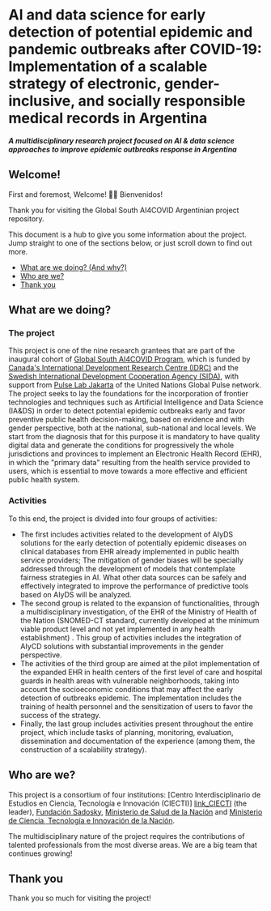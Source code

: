 # AI and data science for early detection of potential epidemic and pandemic outbreaks after COVID-19: Implementation of a scalable strategy of electronic, gender-inclusive, and socially responsible medical records in Argentina

***A multidisciplinary research project focused on AI & data science approaches to improve epidemic outbreaks response in Argentina***

## Welcome!

First and foremost, Welcome! :confetti_ball::balloon: Bienvenidos!

Thank you for visiting the Global South AI4COVID Argentinian project repository.

This document is a hub to give you some information about the project. Jump straight to one of the sections below, or just scroll down to find out more.

* [What are we doing? (And why?)](#what-are-we-doing)
* [Who are we?](#who-are-we)
* [Thank you](#thank-you)

## What are we doing?

### The project

This project is one of the nine research grantees that are part of the inaugural cohort of [Global South AI4COVID Program][link_Global_South_AI4COVID], which is funded by [Canada's International Development Research Centre (IDRC)][link_IDRC] and the [Swedish International Development Cooperation Agency (SIDA)][link_SIDA], with support from [Pulse Lab Jakarta][link_PulseLabJakarta] of the United Nations Global Pulse network.
The project seeks to lay the foundations for the incorporation of frontier technologies and techniques such as Artificial Intelligence and Data Science (IA&DS) in order to detect potential epidemic outbreaks early and favor preventive public health decision-making, based on evidence and with gender perspective, both at the national, sub-national and local levels. We start from the diagnosis that for this purpose it is mandatory to have quality digital data and generate the conditions for progressively the whole jurisdictions and provinces to implement an Electronic Health Record (EHR), in which the "primary data" resulting from the health service provided to users, which is essential to move towards a more effective and efficient public health system.

### Activities

To this end, the project is divided into four groups of activities:
* The first includes activities related to the development of AIyDS solutions for the early detection of potentially epidemic diseases on clinical databases from EHR already implemented in public health service providers; The mitigation of gender biases will be specially addressed through the development of models that contemplate fairness strategies in AI. What other data sources can be safely and effectively integrated to improve the performance of predictive tools based on AIyDS will be analyzed.
* The second group is related to the expansion of functionalities, through a multidisciplinary investigation, of the EHR of the Ministry of Health of the Nation (SNOMED-CT standard, currently developed at the minimum viable product level and not yet implemented in any health establishment) . This group of activities includes the integration of AIyCD solutions with substantial improvements in the gender perspective.
* The activities of the third group are aimed at the pilot implementation of the expanded EHR in health centers of the first level of care and hospital guards in health areas with vulnerable neighborhoods, taking into account the socioeconomic conditions that may affect the early detection of outbreaks epidemic. The implementation includes the training of health personnel and the sensitization of users to favor the success of the strategy. 
* Finally, the last group includes activities present throughout the entire project, which include tasks of planning, monitoring, evaluation, dissemination and documentation of the experience (among them, the construction of a scalability strategy).


## Who are we?

This project is a consortium of four institutions: [Centro Interdisciplinario de Estudios en Ciencia, Tecnología e Innovación (CIECTI)] [link_CIECTI] (the leader), [Fundación Sadosky][link_Fundacion_Sadosky], [Ministerio de Salud de la Nación][link_Ministerio_Salud] and [Ministerio de Ciencia, Tecnología e Innovación de la Nación][link_MinCyT].

The multidisciplinary nature of the project requires the contributions of talented professionals from the most diverse areas. We are a big team that continues growing!


## Thank you

Thank you so much for visiting the project!

[link_Global_South_AI4COVID]: http://www.covidsouth.ai/
[link_IDRC]: https://www.idrc.ca/
[link_SIDA]: https://www.sida.se/en
[link_PulseLabJakarta]: https://pulselabjakarta.org/
[link_CIECTI]: http://www.ciecti.org.ar/
[link_Fundacion_Sadosky]: http://www.fundacionsadosky.org.ar/
[link_Ministerio_Salud]: https://www.argentina.gob.ar/salud
[link_MinCyT]: https://www.argentina.gob.ar/ciencia
